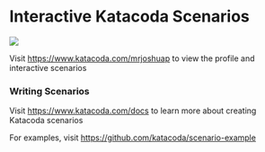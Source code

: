 # Interactive Katacoda Scenarios

[![](http://shields.katacoda.com/katacoda/mrjoshuap/count.svg)](https://www.katacoda.com/mrjoshuap "Get your profile on Katacoda.com")

Visit https://www.katacoda.com/mrjoshuap to view the profile and interactive scenarios

### Writing Scenarios
Visit https://www.katacoda.com/docs to learn more about creating Katacoda scenarios

For examples, visit https://github.com/katacoda/scenario-example
